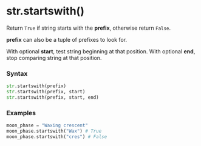 # str.startswith()

Return `True` if string starts with the **prefix**, otherwise return `False`.

**prefix** can also be a tuple of prefixes to look for.

With optional **start**, test string beginning at that position. With optional **end**, stop comparing string at that position.

### Syntax

```python
str.startswith(prefix)
str.startswith(prefix, start)
str.startswith(prefix, start, end)
```

### Examples

```python
moon_phase = "Waxing crescent"
moon_phase.startswith("Wax") # True
moon_phase.startswith("cres") # False
```